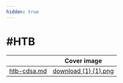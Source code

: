 ```yaml
---
hidden: true
---
```


# #HTB

<table data-view="cards"><thead><tr><th data-type="content-ref"></th><th data-hidden data-card-cover data-type="image">Cover image</th></tr></thead><tbody><tr><td><a href="htb-cdsa.md">htb-cdsa.md</a></td><td><a href=".gitbook/assets/download (1) (1).png">download (1) (1).png</a></td></tr></tbody></table>

